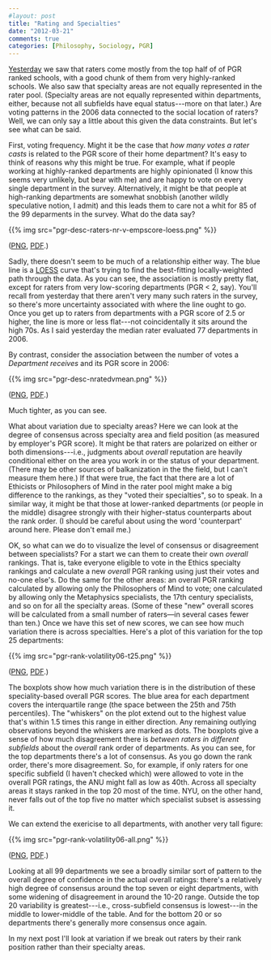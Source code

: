 ```yaml
---
#layout: post
title: "Rating and Specialties"
date: "2012-03-21"
comments: true
categories: [Philosophy, Sociology, PGR]
---
```


[Yesterday](http://leiterreports.typepad.com/blog/2012/03/about-the-raters.html) we saw that raters come mostly from the top half of of PGR ranked schools, with a good chunk of them from very highly-ranked schools. We also saw that specialty areas are not equally represented in the rater pool. (Specialty areas are not equally represented within departments, either, because not all subfields have equal status---more on that later.) Are voting patterns in the 2006 data connected to the social location of raters? Well, we can only say a little about this given the data constraints. But let's see what can be said. 

First, voting frequency. Might it be the case that _how many votes a rater casts_ is related to the PGR score of their home department? It's easy to think of reasons why this might be true. For example, what if people working at highly-ranked departments are highly opinionated (I know this seems very unlikely, but bear with me) and are happy to vote on every single department in the survey. Alternatively, it might be that people at high-ranking departments are somewhat snobbish (another wildly speculative notion, I admit) and this leads them to care not a whit for 85 of the 99 deparments in the survey. What do the data say?

{{% img src="pgr-desc-raters-nr-v-empscore-loess.png" %}}

(<a href="pgr-desc-raters-nr-v-empscore-loess.png">PNG</a>, <a href="pgr-desc-raters-nr-v-empscore-loess.pdf">PDF</a>.) 

Sadly, there doesn't seem to be much of a relationship either way. The blue line is a [LOESS](http://en.wikipedia.org/wiki/Local_regression) curve that's trying to find the best-fitting locally-weighted path through the data. As you can see, the association is mostly pretty flat, except for raters from very low-scoring departments (PGR < 2, say). You'll recall from yesterday that there aren't very many such raters in the survey, so there's more uncertainty associated with where the line ought to go. Once you get up to raters from departments with a PGR score of 2.5 or higher, the line is more or less flat---not coincidentally it sits around the high 70s. As I said yesterday the median rater evaluated 77 departments in 2006.

By contrast, consider the association between the number of votes a _Department receives_ and its PGR score in 2006:

{{% img src="pgr-desc-nratedvmean.png" %}} 

(<a href="pgr-desc-nratedvmean.png">PNG</a>, <a href="pgr-desc-nratedvmean.pdf">PDF</a>.) 

Much tighter, as you can see. 

What about variation due to specialty areas? Here we can look at the degree of consensus across specialty area and field position (as measured by employer's PGR score). It might be that raters are polarized on either or both dimensions---i.e., judgments about _overall_ reputation are heavily conditional either on the area you work in or the status of your department. (There may be other sources of balkanization in the the field, but I can't measure them here.) If that were true, the fact that there are a lot of Ethicists or Philosophers of Mind in the rater pool might make a big difference to the rankings, as they "voted their specialties", so to speak. In a similar way, it might be that those at lower-ranked departments (or people in the middle) disagree strongly with their higher-status counterparts about the rank order. (I should be careful about using the word 'counterpart' around here. Please don't email me.)

OK, so what can we do to visualize the level of consensus or disagreement between specialists? For a start we can them to create their own _overall_ rankings. That is, take everyone eligible to vote in the Ethics specialty rankings and calculate a new _overall_ PGR ranking using just their votes and no-one else's. Do the same for the other areas: an overall PGR ranking calculated by allowing only the Philosophers of Mind to vote; one calculated by allowing only the Metaphysics specialists, the 17th century specialists, and so on for all the specialty areas. (Some of these "new" overall scores will be calculated from a small number of raters—in several cases fewer than ten.) Once we have this set of new scores, we can see how much variation there is across specialties. Here's a plot of this variation for the top 25 departments:

{{% img src="pgr-rank-volatility06-t25.png" %}}

(<a href="pgr-rank-volatility06-t25.png">PNG</a>, <a href="pgr-rank-volatility06-t25.pdf">PDF</a>.) 

The boxplots show how much variation there is in the distribution of these speciality-based overall PGR scores. The blue area for each department covers the interquartile range (the 
space between the 25th and 75th percentiles). The "whiskers" on the plot extend out to the highest value that's within 1.5 times this range in either direction. Any remaining outlying 
observations beyond the whiskers are marked as dots. The boxplots give a sense of how much disagreement there is _between raters in different subfields_ about the _overall_ rank order 
of departments. As you can see, for the top departments there's a lot of consensus. As you go down the rank order, there's more disagreement. So, for example, if only raters for one 
specific subfield (I haven't checked which) were allowed to vote in the overall PGR ratings, the ANU might fall as low as 40th. Across all specialty areas it stays ranked in the top 20 
most of the time. NYU, on the other hand, never falls out of the top five no matter which specialist subset is assessing it.

We can extend the exericise to all departments, with another very tall figure:

{{% img src="pgr-rank-volatility06-all.png" %}}

(<a href="pgr-rank-volatility06-all.png">PNG</a>, <a href="pgr-rank-volatility06-all.pdf">PDF</a>.) 

Looking at all 99 departments we see a broadly similar sort of pattern to the overall degree of confidence in the actual overall ratings: there's a relatively high degree of consensus around the top seven or eight departments, with some widening of disagreement in around the 10-20 range. Outside the top 20 variability is greatest---i.e., cross-subfield consensus is lowest---in the middle to lower-middle of the table. And for the bottom 20 or so departments there's generally more consensus once again. 

In my next post I'll look at variation if we break out raters by their rank position rather than their specialty areas. 
 
